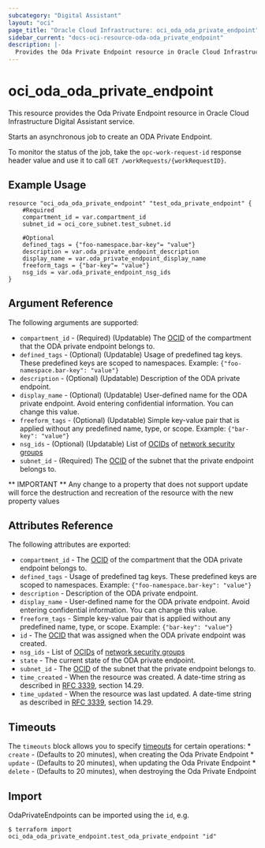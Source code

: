 ```yaml
---
subcategory: "Digital Assistant"
layout: "oci"
page_title: "Oracle Cloud Infrastructure: oci_oda_oda_private_endpoint"
sidebar_current: "docs-oci-resource-oda-oda_private_endpoint"
description: |-
  Provides the Oda Private Endpoint resource in Oracle Cloud Infrastructure Digital Assistant service
---
```


# oci_oda_oda_private_endpoint
This resource provides the Oda Private Endpoint resource in Oracle Cloud Infrastructure Digital Assistant service.

Starts an asynchronous job to create an ODA Private Endpoint.

To monitor the status of the job, take the `opc-work-request-id` response
header value and use it to call `GET /workRequests/{workRequestID}`.


## Example Usage

```hcl
resource "oci_oda_oda_private_endpoint" "test_oda_private_endpoint" {
	#Required
	compartment_id = var.compartment_id
	subnet_id = oci_core_subnet.test_subnet.id

	#Optional
	defined_tags = {"foo-namespace.bar-key"= "value"}
	description = var.oda_private_endpoint_description
	display_name = var.oda_private_endpoint_display_name
	freeform_tags = {"bar-key"= "value"}
	nsg_ids = var.oda_private_endpoint_nsg_ids
}
```

## Argument Reference

The following arguments are supported:

* `compartment_id` - (Required) (Updatable) The [OCID](https://docs.cloud.oracle.com/iaas/Content/General/Concepts/identifiers.htm) of the compartment that the ODA private endpoint belongs to.
* `defined_tags` - (Optional) (Updatable) Usage of predefined tag keys. These predefined keys are scoped to namespaces. Example: `{"foo-namespace.bar-key": "value"}` 
* `description` - (Optional) (Updatable) Description of the ODA private endpoint.
* `display_name` - (Optional) (Updatable) User-defined name for the ODA private endpoint. Avoid entering confidential information. You can change this value. 
* `freeform_tags` - (Optional) (Updatable) Simple key-value pair that is applied without any predefined name, type, or scope. Example: `{"bar-key": "value"}` 
* `nsg_ids` - (Optional) (Updatable) List of [OCIDs](https://docs.cloud.oracle.com/iaas/Content/General/Concepts/identifiers.htm) of [network security groups](https://docs.cloud.oracle.com/iaas/Content/Network/Concepts/networksecuritygroups.htm)
* `subnet_id` - (Required) The [OCID](https://docs.cloud.oracle.com/iaas/Content/General/Concepts/identifiers.htm) of the subnet that the private endpoint belongs to.


** IMPORTANT **
Any change to a property that does not support update will force the destruction and recreation of the resource with the new property values

## Attributes Reference

The following attributes are exported:

* `compartment_id` - The [OCID](https://docs.cloud.oracle.com/iaas/Content/General/Concepts/identifiers.htm) of the compartment that the ODA private endpoint belongs to.
* `defined_tags` - Usage of predefined tag keys. These predefined keys are scoped to namespaces. Example: `{"foo-namespace.bar-key": "value"}` 
* `description` - Description of the ODA private endpoint.
* `display_name` - User-defined name for the ODA private endpoint. Avoid entering confidential information. You can change this value. 
* `freeform_tags` - Simple key-value pair that is applied without any predefined name, type, or scope. Example: `{"bar-key": "value"}` 
* `id` - The [OCID](https://docs.cloud.oracle.com/iaas/Content/General/Concepts/identifiers.htm) that was assigned when the ODA private endpoint was created.
* `nsg_ids` - List of [OCIDs](https://docs.cloud.oracle.com/iaas/Content/General/Concepts/identifiers.htm) of [network security groups](https://docs.cloud.oracle.com/iaas/Content/Network/Concepts/networksecuritygroups.htm)
* `state` - The current state of the ODA private endpoint.
* `subnet_id` - The [OCID](https://docs.cloud.oracle.com/iaas/Content/General/Concepts/identifiers.htm) of the subnet that the private endpoint belongs to.
* `time_created` - When the resource was created. A date-time string as described in [RFC 3339](https://tools.ietf.org/rfc/rfc3339), section 14.29.
* `time_updated` - When the resource was last updated. A date-time string as described in [RFC 3339](https://tools.ietf.org/rfc/rfc3339), section 14.29.

## Timeouts

The `timeouts` block allows you to specify [timeouts](https://registry.terraform.io/providers/oracle/oci/latest/docs/guides/changing_timeouts) for certain operations:
	* `create` - (Defaults to 20 minutes), when creating the Oda Private Endpoint
	* `update` - (Defaults to 20 minutes), when updating the Oda Private Endpoint
	* `delete` - (Defaults to 20 minutes), when destroying the Oda Private Endpoint


## Import

OdaPrivateEndpoints can be imported using the `id`, e.g.

```
$ terraform import oci_oda_oda_private_endpoint.test_oda_private_endpoint "id"
```

